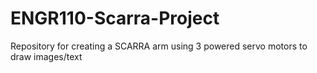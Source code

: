 # ENGR110-Scarra-Project
Repository for creating a SCARRA arm using 3 powered servo motors to draw images/text
